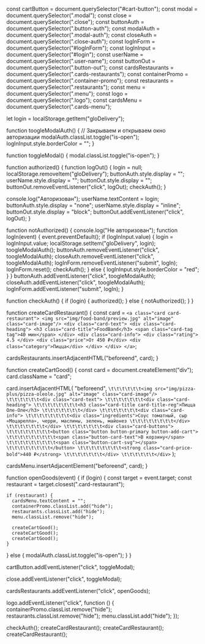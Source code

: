const cartButton = document.querySelector("#cart-button");
const modal = document.querySelector(".modal");
const close = document.querySelector(".close");
const buttonAuth = document.querySelector(".button-auth");
const modalAuth = document.querySelector(".modal-auth");
const closeAuth = document.querySelector(".close-auth");
const logInForm = document.querySelector("#logInForm");
const logInInput = document.querySelector("#login");
const userName = document.querySelector(".user-name");
const buttonOut = document.querySelector(".button-out");
const cardsRestaurants = document.querySelector(".cards-restaurants");
const containerPromo = document.querySelector(".container-promo");
const restaurants = document.querySelector(".restaurants");
const menu = document.querySelector(".menu");
const logo = document.querySelector(".logo");
const cardsMenu = document.querySelector(".cards-menu");

let login = localStorage.getItem("gloDelivery");

function toogleModalAuth() {
  // Закрываем и открываем окно авторизации
  modalAuth.classList.toggle("is-open");
  logInInput.style.borderColor = "";
}

function toggleModal() {
  modal.classList.toggle("is-open");
}

function authorized() {
  function logOut() {
    login = null;
    localStorage.removeItem("gloDelivery");
    buttonAuth.style.display = "";
    userName.style.display = "";
    buttonOut.style.display = "";
    buttonOut.removeEventListener("click", logOut);
    checkAuth();
  }

  console.log("Авторизован");
  userName.textContent = login;
  buttonAuth.style.display = "none";
  userName.style.display = "inline";
  buttonOut.style.display = "block";
  buttonOut.addEventListener("click", logOut);
}

function notAuthorized() {
  console.log("Не авторизован");
  function logIn(event) {
    event.preventDefault();
    if (logInInput.value) {
      login = logInInput.value;
      localStorage.setItem("gloDelivery", login);
      toogleModalAuth();
      buttonAuth.removeEventListener("click", toogleModalAuth);
      closeAuth.removeEventListener("click", toogleModalAuth);
      logInForm.removeEventListener("submit", logIn);
      logInForm.reset();
      checkAuth();
    } else {
      logInInput.style.borderColor = "red";
    }
  }
  buttonAuth.addEventListener("click", toogleModalAuth);
  closeAuth.addEventListener("click", toogleModalAuth);
  logInForm.addEventListener("submit", logIn);
}

function checkAuth() {
  if (login) {
    authorized();
  } else {
    notAuthorized();
  }
}

function createCardRestaurant() {
  const card = `
 <a class="card card-restaurant">
     <img src="img/food-band/preview.jpg" alt="image" class="card-image"/>
     <div class="card-text">
         <div class="card-heading">
            <h3 class="card-title">FoodBand</h3>
             <span class="card-tag tag">40 мин</span>
         </div>
         <div class="card-info">
             <div class="rating">
             4.5
             </div>
         <div class="price">От 450 ₽</div>
         <div class="category">Пицца</div>
         </div>
     </div>
  </a>
`;

  cardsRestaurants.insertAdjacentHTML("beforeend", card);
}

function createCartGood() {
  const card = document.createElement("div");
  card.className = "card";

  card.insertAdjacentHTML(
    "beforeend",
    `
\t\t\t\t\t\t<img src="img/pizza-plus/pizza-oleole.jpg" alt="image" class="card-image"/>
\t\t\t\t\t\t<div class="card-text">
\t\t\t\t\t\t\t<div class="card-heading">
\t\t\t\t\t\t\t\t<h3 class="card-title card-title-reg">Пицца Оле-Оле</h3>
\t\t\t\t\t\t\t</div>
\t\t\t\t\t\t\t<div class="card-info">
\t\t\t\t\t\t\t\t<div class="ingredients">Соус томатный, сыр «Моцарелла», черри, маслины, зелень, майонез
\t\t\t\t\t\t\t\t</div>
\t\t\t\t\t\t\t</div>
\t\t\t\t\t\t\t<div class="card-buttons">
\t\t\t\t\t\t\t\t<button class="button button-primary button-add-cart">
\t\t\t\t\t\t\t\t\t<span class="button-card-text">В корзину</span>
\t\t\t\t\t\t\t\t\t<span class="button-cart-svg"></span>
\t\t\t\t\t\t\t\t</button>
\t\t\t\t\t\t\t\t<strong class="card-price-bold">440 ₽</strong>
\t\t\t\t\t\t\t</div>
\t\t\t\t\t\t</div>
  `
  );

  cardsMenu.insertAdjacentElement("beforeend", card);
}

function openGoods(event) {
  if (login) {
    const target = event.target;
    const restaurant = target.closest(".card-restaurant");

    if (restaurant) {
      cardsMenu.textContent = "";
      containerPromo.classList.add("hide");
      restaurants.classList.add("hide");
      menu.classList.remove("hide");

      createCartGood();
      createCartGood();
      createCartGood();
    }
  } else {
    modalAuth.classList.toggle("is-open");
  }
}

cartButton.addEventListener("click", toggleModal);

close.addEventListener("click", toggleModal);

cardsRestaurants.addEventListener("click", openGoods);

logo.addEventListener("click", function () {
  containerPromo.classList.remove("hide");
  restaurants.classList.remove("hide");
  menu.classList.add("hide");
});

checkAuth();
createCardRestaurant();
createCardRestaurant();
createCardRestaurant();
